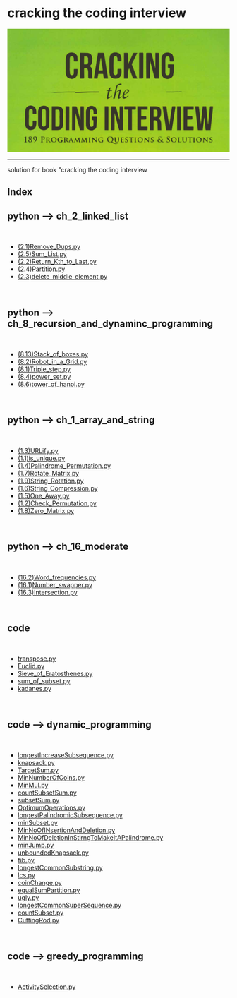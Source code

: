 <p text-align="center"><h1>cracking the coding interview</h1></p><center><img src="img/img.png" alt="image" /></center><hr/>solution for book "cracking the coding interview<p text-align="center"><h2> Index </h2></p><h2>python --> ch_2_linked_list</h2><br/><ul> <li><a href="python/ch_2_linked_list/(2.1)Remove_Dups.py" >(2.1)Remove_Dups.py</a></li> <li><a href="python/ch_2_linked_list/(2.5)Sum_List.py" >(2.5)Sum_List.py</a></li> <li><a href="python/ch_2_linked_list/(2.2)Return_Kth_to_Last.py" >(2.2)Return_Kth_to_Last.py</a></li> <li><a href="python/ch_2_linked_list/(2.4)Partition.py" >(2.4)Partition.py</a></li> <li><a href="python/ch_2_linked_list/(2.3)delete_middle_element.py" >(2.3)delete_middle_element.py</a></li></ul><br/><h2>python --> ch_8_recursion_and_dynaminc_programming</h2><br/><ul> <li><a href="python/ch_8_recursion_and_dynaminc_programming/(8.13)Stack_of_boxes.py" >(8.13)Stack_of_boxes.py</a></li> <li><a href="python/ch_8_recursion_and_dynaminc_programming/(8.2)Robot_in_a_Grid.py" >(8.2)Robot_in_a_Grid.py</a></li> <li><a href="python/ch_8_recursion_and_dynaminc_programming/(8.1)Triple_step.py" >(8.1)Triple_step.py</a></li> <li><a href="python/ch_8_recursion_and_dynaminc_programming/(8.4)power_set.py" >(8.4)power_set.py</a></li> <li><a href="python/ch_8_recursion_and_dynaminc_programming/(8.6)tower_of_hanoi.py" >(8.6)tower_of_hanoi.py</a></li></ul><br/><h2>python --> ch_1_array_and_string</h2><br/><ul> <li><a href="python/ch_1_array_and_string/(1.3)URLify.py" >(1.3)URLify.py</a></li> <li><a href="python/ch_1_array_and_string/(1.1)is_unique.py" >(1.1)is_unique.py</a></li> <li><a href="python/ch_1_array_and_string/(1.4)Palindrome_Permutation.py" >(1.4)Palindrome_Permutation.py</a></li> <li><a href="python/ch_1_array_and_string/(1.7)Rotate_Matrix.py" >(1.7)Rotate_Matrix.py</a></li> <li><a href="python/ch_1_array_and_string/(1.9)String_Rotation.py" >(1.9)String_Rotation.py</a></li> <li><a href="python/ch_1_array_and_string/(1.6)String_Compression.py" >(1.6)String_Compression.py</a></li> <li><a href="python/ch_1_array_and_string/(1.5)One_Away.py" >(1.5)One_Away.py</a></li> <li><a href="python/ch_1_array_and_string/(1.2)Check_Permutation.py" >(1.2)Check_Permutation.py</a></li> <li><a href="python/ch_1_array_and_string/(1.8)Zero_Matrix.py" >(1.8)Zero_Matrix.py</a></li></ul><br/><h2>python --> ch_16_moderate</h2><br/><ul> <li><a href="python/ch_16_moderate/(16.2)Word_frequencies.py" >(16.2)Word_frequencies.py</a></li> <li><a href="python/ch_16_moderate/(16.1)Number_swapper.py" >(16.1)Number_swapper.py</a></li> <li><a href="python/ch_16_moderate/(16.3)Intersection.py" >(16.3)Intersection.py</a></li></ul><br/><h2>code</h2><br/><ul> <li><a href="code/transpose.py" >transpose.py</a></li> <li><a href="code/Euclid.py" >Euclid.py</a></li> <li><a href="code/Sieve_of_Eratosthenes.py" >Sieve_of_Eratosthenes.py</a></li> <li><a href="code/sum_of_subset.py" >sum_of_subset.py</a></li> <li><a href="code/kadanes.py" >kadanes.py</a></li></ul><br/><h2>code --> dynamic_programming</h2><br/><ul> <li><a href="code/dynamic_programming/longestIncreaseSubsequence.py" >longestIncreaseSubsequence.py</a></li> <li><a href="code/dynamic_programming/knapsack.py" >knapsack.py</a></li> <li><a href="code/dynamic_programming/TargetSum.py" >TargetSum.py</a></li> <li><a href="code/dynamic_programming/MinNumberOfCoins.py" >MinNumberOfCoins.py</a></li> <li><a href="code/dynamic_programming/MinMul.py" >MinMul.py</a></li> <li><a href="code/dynamic_programming/countSubsetSum.py" >countSubsetSum.py</a></li> <li><a href="code/dynamic_programming/subsetSum.py" >subsetSum.py</a></li> <li><a href="code/dynamic_programming/OptimumOperations.py" >OptimumOperations.py</a></li> <li><a href="code/dynamic_programming/longestPalindromicSubsequence.py" >longestPalindromicSubsequence.py</a></li> <li><a href="code/dynamic_programming/minSubset.py" >minSubset.py</a></li> <li><a href="code/dynamic_programming/MinNoOfINsertionAndDeletion.py" >MinNoOfINsertionAndDeletion.py</a></li> <li><a href="code/dynamic_programming/MinNoOfDeletionInStirngToMakeItAPalindrome.py" >MinNoOfDeletionInStirngToMakeItAPalindrome.py</a></li> <li><a href="code/dynamic_programming/minJump.py" >minJump.py</a></li> <li><a href="code/dynamic_programming/unboundedKnapsack.py" >unboundedKnapsack.py</a></li> <li><a href="code/dynamic_programming/fib.py" >fib.py</a></li> <li><a href="code/dynamic_programming/longestCommonSubstring.py" >longestCommonSubstring.py</a></li> <li><a href="code/dynamic_programming/lcs.py" >lcs.py</a></li> <li><a href="code/dynamic_programming/coinChange.py" >coinChange.py</a></li> <li><a href="code/dynamic_programming/equalSumPartition.py" >equalSumPartition.py</a></li> <li><a href="code/dynamic_programming/ugly.py" >ugly.py</a></li> <li><a href="code/dynamic_programming/longestCommonSuperSequence.py" >longestCommonSuperSequence.py</a></li> <li><a href="code/dynamic_programming/countSubset.py" >countSubset.py</a></li> <li><a href="code/dynamic_programming/CuttingRod.py" >CuttingRod.py</a></li></ul><br/><h2>code --> greedy_programming</h2><br/><ul> <li><a href="code/greedy_programming/ActivitySelection.py" >ActivitySelection.py</a></li></ul><br/>